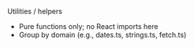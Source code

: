 Utilities / helpers

- Pure functions only; no React imports here
- Group by domain (e.g., dates.ts, strings.ts, fetch.ts)

